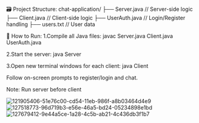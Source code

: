 🗃️ Project Structure:
chat-application/
├── Server.java        // Server-side logic
├── Client.java        // Client-side logic
├── UserAuth.java      // Login/Register handling
├── users.txt          // User data

🚀 How to Run:
1.Compile all Java files:
  javac Server.java Client.java UserAuth.java

2.Start the server:
  java Server

3.Open new terminal windows for each client:
  java Client

Follow on-screen prompts to register/login and chat.

Note: Run server before client

![121905406-51e76c00-cd54-11eb-986f-a8b03464d4e9](https://github.com/user-attachments/assets/13b3600a-ec77-4276-84f0-888256788bbb)
![127518773-96d719b3-e56e-46a5-bd24-05234898e1bd](https://github.com/user-attachments/assets/03c28a36-6f34-434b-af46-bc4455a607b6)
![127679412-9e44a5ce-1a28-4c5b-ab21-4c436db3f1b7](https://github.com/user-attachments/assets/3b4597bb-d54f-4e5e-89cb-3793cd006b72)
